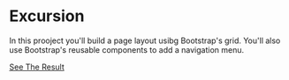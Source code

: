 # Excursion



In this prooject you'll build a page layout usibg Bootstrap's grid. You'll also use Bootstrap's reusable components to add a navigation menu.





[See The Result](https://denishromenko.gitbooks.io/codeacademy_doc/content/html_css_projects/excursion.html)


